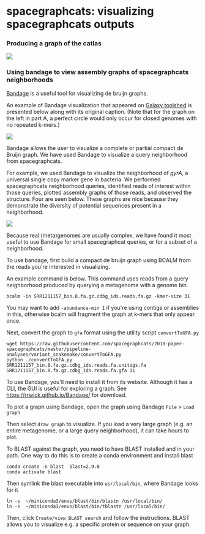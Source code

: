# spacegraphcats: visualizing spacegraphcats outputs

### Producing a graph of the catlas

![](https://dib-lab.github.io/dib_rotation/_static/ecoli_cdbg_sgc.png)

### Using bandage to view assembly graphs of spacegraphcats neighborhoods

[Bandage](https://rrwick.github.io/Bandage/) is a useful tool for visualizing de bruijn graphs. 

An example of Bandage visualization that appeared on [Galaxy toolshed](https://toolshed.g2.bx.psu.edu/) is presented below along with its original caption. 
(Note that for the graph on the left in part A, a perfect circle would only occur for closed genomes with no repeated k-mers.)

![](https://toolshed.g2.bx.psu.edu/repository/static/images/0aeb94e70e0c3434/bandage_graph.png)

Bandage allows the user to visualize a complete or partial compact de Bruijn graph. 
We have used Bandage to visualize a query neighborhood from spacegraphcats.

For example, we used Bandage to visualize the neighborhood of *gyrA*, a universal single copy marker gene in bacteria. 
We performed spacegraphcats neighborhood queries, identified reads of interest within those queries, plotted assembly graphs of those reads, and observed the structure. 
Four are seen below. 
These graphs are nice because they demonstrate the diversity of potential sequences present in a neighborhood. 

![](https://i.imgur.com/ges864z.png)

Because real (meta)genomes are usually complex, we have found it most useful to use Bandage for small spacegraphcat queries, or for a subset of a neighborhood. 

To use bandage, first build a compact de bruijn graph using BCALM from the reads you're interested in visualizing.

An example command is below.
This command uses reads from a query neighborhood produced by querying a metagenome with a genome bin. 

```
bcalm -in SRR1211157_bin.8.fa.gz.cdbg_ids.reads.fa.gz -kmer-size 31
```

You may want to add `-abundance-min 1` if you're using contigs or assemblies in this, otherwise bcalm will fragment the graph at k-mers that only appear once.

Next, convert the graph to `gfa` format using the utility script `convertToGFA.py`

```
wget https://raw.githubusercontent.com/spacegraphcats/2018-paper-spacegraphcats/master/pipeline-analyses/variant_snakemake/convertToGFA.py
python ./convertToGFA.py SRR1211157_bin.8.fa.gz.cdbg_ids.reads.fa.unitigs.fa SRR1211157_bin.8.fa.gz.cdbg_ids.reads.fa.gfa 31
```

To use Bandage, you'll need to install it from its website. 
Although it has a CLI, the GUI is useful for exploring a graph. 
See https://rrwick.github.io/Bandage/ for download.

To plot a graph using Bandage, open the graph using Bandage `File` > `Load graph`

Then select `draw graph` to visualize. 
If you load a very large graph (e.g. an entire metagenome, or a large query neighborhood), it can take hours to plot.

To BLAST against the graph, you need to have BLAST installed and in your path. 
One way to do this is to create a conda environment and install blast

```
conda create -n blast  blast=2.9.0 
conda activate blast
```

Then symlink the blast executable into `usr/local/bin`, where Bandage looks for it

```
ln -s  ~/miniconda3/envs/blast/bin/blastn /usr/local/bin/
ln -s  ~/miniconda3/envs/blast/bin/tblastn /usr/local/bin/
```

Then, click `Create/view BLAST search` and follow the instructions. 
BLAST allows you to visualize e.g. a specific protein or sequence on your graph.
